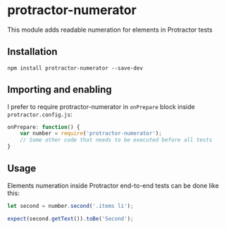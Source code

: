 # protractor-numerator
This module adds readable numeration for elements in Protractor tests

## Installation
`npm install protractor-numerator --save-dev`

## Importing and enabling
I prefer to require protractor-numerator in `onPrepare` block inside `protractor.config.js`:

```javascript
onPrepare: function() {
    var number = require('protractor-numerator');
    // Some other code that needs to be executed before all tests
}
```

## Usage
Elements numeration inside Protractor end-to-end tests can be done like this:

```javascript
let second = number.second('.items li');

expect(second.getText()).toBe('Second');
```
